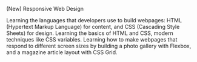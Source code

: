 (New) Responsive Web Design

Learning the languages that developers use to build webpages: HTML (Hypertext Markup Language) for content, and CSS (Cascading Style Sheets) for design.
Learning the basics of HTML and CSS, modern techniques like CSS variables.
Learning how to make webpages that respond to different screen sizes by building a photo gallery with Flexbox, and a magazine article layout with CSS Grid.
